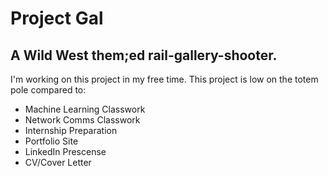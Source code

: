 # Project Gal

## A Wild West them;ed rail-gallery-shooter.

<p> I'm working on this project in my free time. This project is low on the totem pole compared to:</p>

<ul>
    <li> Machine Learning Classwork </li>
    <li> Network Comms Classwork </li>
    <li> Internship Preparation 
        <li>Portfolio Site</li>
	<li>LinkedIn Prescense</li>
	<li>CV/Cover Letter</li>
    </li>
</ul>
    
